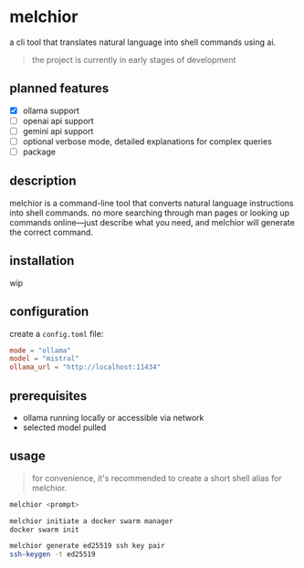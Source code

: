 # melchior  

a cli tool that translates natural language into shell commands using ai.  

> the project is currently in early stages of development  

## planned features  

- [x] ollama support  
- [ ] openai api support  
- [ ] gemini api support  
- [ ] optional verbose mode, detailed explanations for complex queries  
- [ ] package  

## description  

melchior is a command-line tool that converts natural language instructions into shell commands. no more searching through man pages or looking up commands online—just describe what you need, and melchior will generate the correct command.  

## installation  

wip  

## configuration  

create a `config.toml` file:  

```toml  
mode = "ollama"  
model = "mistral"  
ollama_url = "http://localhost:11434"
```

## prerequisites

- ollama running locally or accessible via network
- selected model pulled

## usage

> for convenience, it's recommended to create a short shell alias for melchior.

```bash
melchior <prompt>  
```

```bash
melchior initiate a docker swarm manager  
docker swarm init  

melchior generate ed25519 ssh key pair  
ssh-keygen -t ed25519  
```

